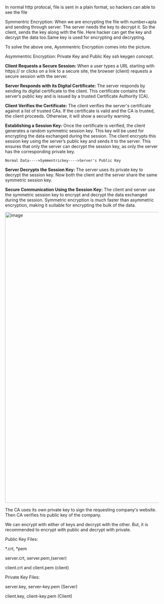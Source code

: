 In normal http protocal, file is sent in a plain format, so hackers can able to see the file 

Symmentric Encryption:
When we are encrypting the file with number+apla and sending through server. The server needs the key to decrypt it. So the client, sends the key along with the file. Here hacker can get the key and decrypt the data too.Same key is used for encrypting and decrypting.

To solve the above one, Aysmmentric Encryption comes into the picture.

Asymmentric Encryption:
Private Key and Public Key 
ssh keygen concept.

**Client Requests a Secure Session:**
When a user types a URL starting with https:// or clicks on a link to a secure site, the browser (client) requests a secure session with the server.

**Server Responds with its Digital Certificate:**
The server responds by sending its digital certificate to the client. This certificate contains the server’s public key and is issued by a trusted Certificate Authority (CA).

**Client Verifies the Certificate:**
The client verifies the server's certificate against a list of trusted CAs. If the certificate is valid and the CA is trusted, the client proceeds. Otherwise, it will show a security warning.

**Establishing a Session Key:**
Once the certificate is verified, the client generates a random symmetric session key. This key will be used for encrypting the data exchanged during the session.
The client encrypts this session key using the server’s public key and sends it to the server. This ensures that only the server can decrypt the session key, as only the server has the corresponding private key.
```
Normal Data---->Symmentrickey---->Server's Public Key
```
**Server Decrypts the Session Key:**
The server uses its private key to decrypt the session key. Now both the client and the server share the same symmetric session key.

**Secure Communication Using the Session Key:**
The client and server use the symmetric session key to encrypt and decrypt the data exchanged during the session. Symmetric encryption is much faster than asymmetric encryption, making it suitable for encrypting the bulk of the data.


<img width="950" alt="image" src="https://github.com/KALYANKUMAR13/k8s-Cluster/assets/35223898/b34ddb77-184d-418c-b71d-932937c022de">

The CA uses its own private key to sign the requesting company's website. Then CA verifies his public key of the company.

We can encrypt with either of keys and decrypt with the other. But, it is recommended to encrypt with public and decrypt with private.

Public Key Files:

*.crt, *pem

server.crt, server.pem,(server) 

client.crt and client.pem (client)

Private Key Files:

server.key, server-key.pem (Server)

client.key, client-key.pem (Client)


